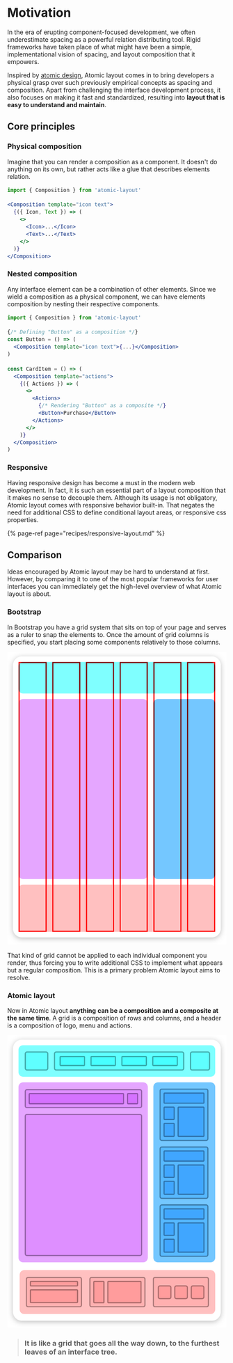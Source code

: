 # Motivation

In the era of erupting component-focused development, we often underestimate spacing as a powerful relation distributing tool. Rigid frameworks have taken place of what might have been a simple, implementational vision of spacing, and layout composition that it empowers.

Inspired by [atomic design](http://bradfrost.com/blog/post/atomic-web-design), Atomic layout comes in to bring developers a physical grasp over such previously empirical concepts as spacing and composition. Apart from challenging the interface development process, it also focuses on making it fast and standardized, resulting into **layout that is easy to understand and maintain**.

## Core principles

### Physical composition

Imagine that you can render a composition as a component. It doesn't do anything on its own, but rather acts like a glue that describes elements relation.

```jsx
import { Composition } from 'atomic-layout'

<Composition template="icon text">
  {({ Icon, Text }) => (
    <>
      <Icon>...</Icon>
      <Text>...</Text>
    </>
  )}
</Composition>
```

### Nested composition

Any interface element can be a combination of other elements. Since we wield a composition as a physical component, we can have elements composition by nesting their respective components.

```jsx
import { Composition } from 'atomic-layout'

{/* Defining "Button" as a composition */}
const Button = () => (
  <Composition template="icon text">{...}</Composition>
)

const CardItem = () => (
  <Composition template="actions">
    {({ Actions }) => (
      <>
        <Actions>
          {/* Rendering "Button" as a composite */}
          <Button>Purchase</Button>
        </Actions>
      </>
    )}
  </Composition>
)
```

### Responsive

Having responsive design has become a must in the modern web development. In fact, it is such an essential part of a layout composition that it makes no sense to decouple them. Although its usage is not obligatory, Atomic layout comes with responsive behavior built-in. That negates the need for additional CSS to define conditional layout areas, or responsive css properties.

{% page-ref page="recipes/responsive-layout.md" %}

## Comparison

Ideas encouraged by Atomic layout may be hard to understand at first. However, by comparing it to one of the most popular frameworks for user interfaces you can immediately get the high-level overview of what Atomic layout is about.

### Bootstrap

In Bootstrap you have a grid system that sits on top of your page and serves as a ruler to snap the elements to. Once the amount of grid columns is specified, you start placing some components relatively to those columns.

![Bootstrap grid visualization](../.gitbook/assets/bootstrap-grid%20%283%29.png)

That kind of grid cannot be applied to each individual component you render, thus forcing you to write additional CSS to implement what appears but a regular composition. This is a primary problem Atomic layout aims to resolve.

### Atomic layout

Now in Atomic layout **anything** **can be a composition and a composite at the same time**. A grid is a composition of rows and columns, and a header is a composition of logo, menu and actions.

![Atomic layout visualization](../.gitbook/assets/atomic-layout%20%282%29.png)

> ### It is like a grid that goes all the way down, to the furthest leaves of an interface tree.

